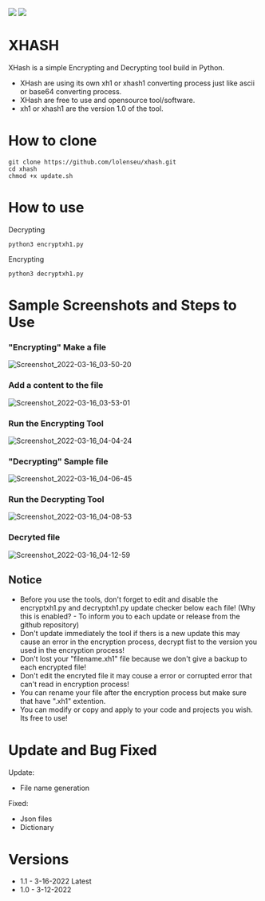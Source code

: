 <a href="https://github.com/lolenseu/xhash"><img src="https://img.shields.io/badge/license-MIT License-orange"></a> 
<a href="https://github.com/lolenseu/xhash"><img src="https://img.shields.io/badge/OPEN--SOURCE-YES-green"></a>


# XHASH
XHash is a simple Encrypting and Decrypting tool build in Python.
- XHash are using its own xh1 or xhash1 converting process just like ascii or base64 converting process.
- XHash are free to use and opensource tool/software.
- xh1 or xhash1 are the version 1.0 of the tool.


# How to clone
```BASHc
git clone https://github.com/lolenseu/xhash.git
cd xhash
chmod +x update.sh
```


# How to use
 Decrypting
 ```BASHc
python3 encryptxh1.py
```
 Encrypting
  ```BASHc
python3 decryptxh1.py
```


# Sample Screenshots and Steps to Use
### "Encrypting" Make a file 
![Screenshot_2022-03-16_03-50-20](https://user-images.githubusercontent.com/98665691/158477378-88c82baf-1930-463f-b94c-08bec186a307.png)
### Add a content to the file
![Screenshot_2022-03-16_03-53-01](https://user-images.githubusercontent.com/98665691/158477879-c8d26ef9-d1d7-4312-9956-89b58ef59ab5.png)
### Run the Encrypting Tool
![Screenshot_2022-03-16_04-04-24](https://user-images.githubusercontent.com/98665691/158478165-beded490-c896-419e-82b7-952ab18323d2.png)
### "Decrypting" Sample file 
![Screenshot_2022-03-16_04-06-45](https://user-images.githubusercontent.com/98665691/158478600-332fbd77-dcb2-4ec6-97c0-c6cc114da3ea.png)
### Run the Decrypting Tool
![Screenshot_2022-03-16_04-08-53](https://user-images.githubusercontent.com/98665691/158478697-c42e0af5-dfbf-49c0-b4bc-7acd51ebedc4.png)
### Decryted file
![Screenshot_2022-03-16_04-12-59](https://user-images.githubusercontent.com/98665691/158479119-242dc80c-348e-418a-86b0-5b7341639407.png)


## Notice
- Before you use the tools, don't forget to edit and disable the encryptxh1.py and decryptxh1.py update checker below each file! (Why this is enabled? - To inform you to each update or release from the github repository)
- Don't update immediately the tool if thers is a new update this may cause an error in the encryption process, decrypt fist to the version you used in the encryption process!
- Don't lost your "filename.xh1" file because we don't give a backup to each encrypted file!
- Don't edit the encryted file it may couse a error or corrupted error that can't read in encryption process!
- You can rename your file after the encryption process but make sure that have ".xh1" extention.
- You can modify or copy and apply to your code and projects you wish. Its free to use!


# Update and Bug Fixed
Update:
- File name generation

Fixed:
- Json files
- Dictionary


# Versions

 - 1.1 - 3-16-2022 Latest
 - 1.0 - 3-12-2022
